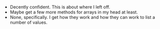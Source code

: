 - Decently confident. This is about where I left off.
- Maybe get a few more methods for arrays in my head at least.
- None, specifically. I get how they work and how they can work to list a number of values.